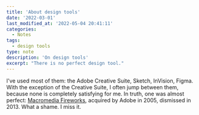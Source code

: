 ```yaml
---
title: 'About design tools'
date: '2022-03-01'
last_modified_at: '2022-05-04 20:41:11'
categories:
  - Notes
tags:
  - design tools
type: note
description: 'On design tools'
excerpt: "There is no perfect design tool."
---
```

I've used most of them: the Adobe Creative Suite, Sketch, InVision, Figma. With the exception of the Creative Suite, I often jump between them, because none is completely satisfying for me. In truth, one was almost perfect: <a href="https://en.wikipedia.org/wiki/Adobe_Fireworks">Macromedia Fireworks</a>, acquired by Adobe in 2005, dismissed in 2013. What a shame. I miss it.